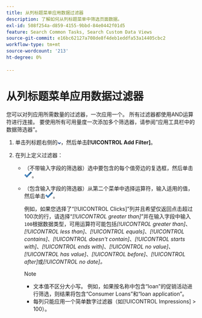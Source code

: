 ```yaml
---
title: 从列标题菜单应用数据过滤器
description: 了解如何从列标题菜单中筛选页面数据。
exl-id: 508f254a-d859-4155-9bbd-84e0442f01d5
feature: Search Common Tasks, Search Custom Data Views
source-git-commit: e16bc62127a708de8f4deb1eddfa53a14405cbc2
workflow-type: tm+mt
source-wordcount: '213'
ht-degree: 0%

---
```


# 从列标题菜单应用数据过滤器

您可以对列应用所需数量的过滤器，一次应用一个。 所有过滤器都使用AND运算符进行连接。 要使用所有可用量度一次添加多个筛选器，请参阅“应用工具栏中的数据筛选器”[](column-filter-apply-from-toolbar.md)。

1. 单击列标题右侧的![向下箭头](/help/search-social-commerce/assets/arrow-down-dropdown.png "向下箭头")，然后单击&#x200B;**[!UICONTROL Add Filter]**。

1. 在列上定义过滤器：

   * （不带输入字段的筛选器）选中要包含的每个值旁边的复选框，然后单击![更新筛选器](/help/search-social-commerce/assets/select.png "更新筛选器")。

   * （包含输入字段的筛选器）从第二个菜单中选择运算符，输入适用的值，然后单击![更新筛选器](/help/search-social-commerce/assets/select.png "更新筛选器")。

     例如，如果您选择了“[!UICONTROL Clicks]”列并且希望仅返回点击超过100次的行，请选择“*[!UICONTROL greater than]*”并在输入字段中输入`100`根据数据类型，可用运算符可能包括&#x200B;*[!UICONTROL greater than]*、*[!UICONTROL less than]*、*[!UICONTROL equals]*、*[!UICONTROL contains]*、*[!UICONTROL doesn't contain]*、*[!UICONTROL starts with]*、*[!UICONTROL ends with]*、*[!UICONTROL no value]*、*[!UICONTROL has value]*、*[!UICONTROL before]*、*[!UICONTROL after]*&#x200B;或&#x200B;*[!UICONTROL no date]。*

     >[!NOTE]
     >
     >* 文本值不区分大小写。 例如，如果按名称中包含“loan”的促销活动进行筛选，则结果将包含“Consumer Loans”和“loan application”。
     >* 每列只能应用一个简单数字过滤器（如[!UICONTROL Impressions] \> 100）。
